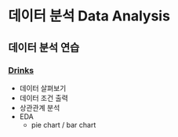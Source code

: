 # 데이터 분석 Data Analysis

## 데이터 분석 연습

### [Drinks](https://github.com/Chanmi-K/Python/blob/main/DA/DA_Drinks.ipynb)
* 데이터 살펴보기
* 데이터 조건 출력
* 상관관계 분석
* EDA
	* pie chart / bar chart


